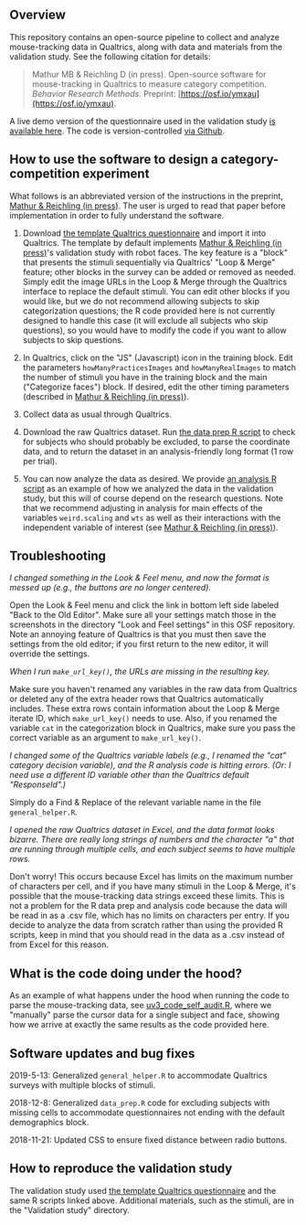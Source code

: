 
## Overview

This repository contains an open-source pipeline to collect and analyze mouse-tracking data in Qualtrics, along with data and materials from the validation study. See the following citation for details:

> Mathur MB & Reichling D (in press). Open-source software for mouse-tracking in Qualtrics to measure category competition. *Behavior Research Methods.* Preprint: [https://osf.io/ymxau](https://osf.io/ymxau).

A live demo version of the questionnaire used in the validation study [is available here](https://stanforduniversity.qualtrics.com/jfe/form/SV_6WsoglnHLBUA2YB). The code is version-controlled [via Github](https://github.com/mayamathur/qualtrics_mousetracker). 


## How to use the software to design a category-competition experiment

What follows is an abbreviated version of the instructions in the preprint, [Mathur & Reichling (in press)](https://osf.io/ymxau). The user is urged to read that paper before implementation in order to fully understand the software. 

1. Download [the template Qualtrics questionnaire](https://osf.io/jm4kc/) and import it into Qualtrics. The template by default implements [Mathur & Reichling (in press)](https://osf.io/ymxau)'s validation study with robot faces. The key feature is a "block" that presents the stimuli sequentially via Qualtrics' "Loop & Merge" feature; other blocks in the survey can be added or removed as needed. Simply edit the image URLs in the Loop & Merge through the Qualtrics interface to replace the default stimuli. You can edit other blocks if you would like, but we do not recommend allowing subjects to skip categorization questions; the R code provided here is not currently designed to handle this case (it will exclude all subjects who skip questions), so you would have to modify the code if you want to allow subjects to skip questions.

2. In Qualtrics, click on the "JS" (Javascript) icon in the training block. Edit the parameters `howManyPracticesImages` and `howManyRealImages` to match the number of stimuli you have in the training block and the main ("Categorize faces") block. If desired, edit the other timing parameters (described in [Mathur & Reichling (in press)](https://osf.io/ymxau)).

3. Collect data as usual through Qualtrics. 

4. Download the raw Qualtrics dataset. Run [the data prep R script](https://osf.io/xb8cq/) to check for subjects who should probably be excluded, to parse the coordinate data, and to return the dataset in an analysis-friendly long format (1 row per trial). 

5. You can now analyze the data as desired. We provide [an analysis R script](https://osf.io/pbe4r/) as an example of how we analyzed the data in the validation study, but this will of course depend on the research questions. Note that we recommend adjusting in analysis for main effects of the variables `weird.scaling` and `wts` as well as their interactions with the independent variable of interest (see [Mathur & Reichling (in press)](https://osf.io/ymxau)).


## Troubleshooting

*I changed something in the Look & Feel menu, and now the format is messed up (e.g., the buttons are no longer centered).*

Open the Look & Feel menu and click the link in bottom left side labeled "Back to the Old Editor". Make sure all your settings match those in the screenshots in the directory "Look and Feel settings" in this OSF repository. Note an annoying feature of Qualtrics is that you must then save the settings from the old editor; if you first return to the new editor, it will override the settings.

*When I run `make_url_key()`, the URLs are missing in the resulting key.*

Make sure you haven't renamed any variables in the raw data from Qualtrics or deleted any of the extra header rows that Qualtrics automatically includes. These extra rows contain information about the Loop & Merge iterate ID, which `make_url_key()` needs to use. Also, if you renamed the variable `cat` in the categorization block in Qualtrics, make sure you pass the correct variable as an argument to `make_url_key()`.

*I changed some of the Qualtrics variable labels (e.g., I renamed the "cat" category decision variable), and the R analysis code is hitting errors. (Or: I need use a different ID variable other than the Qualtrics default "ResponseId".)*

Simply do a Find & Replace of the relevant variable name in the file `general_helper.R`.

*I opened the raw Qualtrics dataset in Excel, and the data format looks bizarre. There are really long strings of numbers and the character "a" that are running through multiple cells, and each subject seems to have multiple rows.*

Don't worry! This occurs because Excel has limits on the maximum number of characters per cell, and if you have many stimuli in the Loop & Merge, it's possible that the mouse-tracking data strings exceed these limits. This is not a problem for the R data prep and analysis code because the data will be read in as a .csv file, which has no limits on characters per entry. If you decide to analyze the data from scratch rather than using the provided R scripts, keep in mind that you should read in the data as a .csv instead of from Excel for this reason. 

## What is the code doing under the hood?

As an example of what happens under the hood when running the code to parse the mouse-tracking data, see [uv3_code_self_audit.R](https://osf.io/9574n/), where we "manually" parse the cursor data for a single subject and face, showing how we arrive at exactly the same results as the code provided here. 


## Software updates and bug fixes

2019-5-13: Generalized `general_helper.R` to accommodate Qualtrics surveys with multiple blocks of stimuli. 

2018-12-8: Generalized `data_prep.R` code for excluding subjects with missing cells to accommodate questionnaires not ending with the default demographics block. 

2018-11-21: Updated CSS to ensure fixed distance between radio buttons. 

## How to reproduce the validation study

The validation study used [the template Qualtrics questionnaire](https://osf.io/jm4kc/) and the same R scripts linked above. Additional materials, such as the stimuli, are in the "Validation study" directory.  




